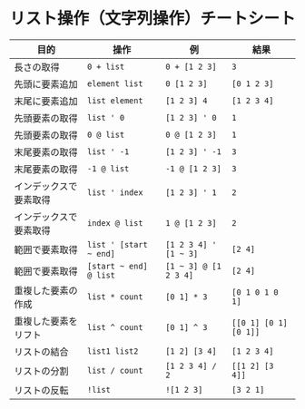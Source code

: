 # リスト操作（文字列操作）チートシート

| 目的 | 操作 | 例 | 結果 |
|------|------|----|------|
| 長さの取得 | `0 + list` | `0 + [1 2 3]` | `3` |
| 先頭に要素追加 | `element list` | `0 [1 2 3]` | `[0 1 2 3]` |
| 末尾に要素追加 | `list element` | `[1 2 3] 4` | `[1 2 3 4]` |
| 先頭要素の取得 | `list ' 0` | `[1 2 3] ' 0` | `1` |
| 先頭要素の取得 | `0 @ list` | `0 @ [1 2 3]` | `1` |
| 末尾要素の取得 | `list ' -1` | `[1 2 3] ' -1` | `3` |
| 末尾要素の取得 | `-1 @ list` | `-1 @ [1 2 3]` | `3` |
| インデックスで要素取得 | `list ' index` | `[1 2 3] ' 1` | `2` |
| インデックスで要素取得 | `index @ list` | `1 @ [1 2 3]` | `2` |
| 範囲で要素取得 | `list ' [start ~ end]` | `[1 2 3 4] ' [1 ~ 3]` | `[2 4]` |
| 範囲で要素取得 | `[start ~ end] @ list` | `[1 ~ 3] @ [1 2 3 4]` | `[2 4]` |
| 重複した要素の作成 | `list * count` | `[0 1] * 3` | `[0 1 0 1 0 1]` |
| 重複した要素をリフト | `list ^ count` | `[0 1] ^ 3` | `[[0 1] [0 1] [0 1]]` |
| リストの結合 | `list1 list2` | `[1 2] [3 4]` | `[1 2 3 4]` |
| リストの分割 | `list / count` | `[1 2 3 4] / 2` | `[[1 2] [3 4]]` |
| リストの反転 | `!list` | `![1 2 3]` | `[3 2 1]` |
